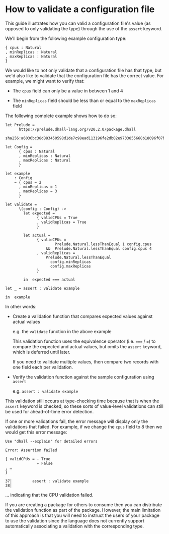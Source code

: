 # How to validate a configuration file

This guide illustrates how you can valid a configuration file's value (as
opposed to only validating the type) through the use of the `assert` keyword.

We'll begin from the following example configuration type:

```dhall
{ cpus : Natural
, minReplicas : Natural
, maxReplicas : Natural
}
```

We would like to not only validate that a configuration file has that type, but
we'd also like to validate that the configuration file has the correct value.
For example, we might want to verify that:

* The `cpus` field can only be a value in between 1 and 4

* The `minReplicas` field should be less than or equal to the `maxReplicas`
  field

The following complete example shows how to do so:

```dhall
let Prelude =
      https://prelude.dhall-lang.org/v20.2.0/package.dhall
        sha256:a6036bc38d883450598d1de7c98ead113196fe2db02e9733855668b18096f07b

let Config =
      { cpus : Natural
      , minReplicas : Natural
      , maxReplicas : Natural
      }

let example
    : Config
    = { cpus = 2
      , minReplicas = 1
      , maxReplicas = 3
      }

let validate =
      \(config : Config) ->
        let expected =
              { validCPUs = True
              , validReplicas = True
              }

        let actual =
              { validCPUs =
                      Prelude.Natural.lessThanEqual 1 config.cpus
                  &&  Prelude.Natural.lessThanEqual config.cpus 4
              , validReplicas =
                  Prelude.Natural.lessThanEqual
                    config.minReplicas
                    config.maxReplicas
              }

        in  expected === actual

let _ = assert : validate example

in  example
```

In other words:

* Create a validation function that compares expected values against actual
  values

  e.g. the `validate` function in the above example

  This validation function uses the equivalence operator (i.e. `===` / `≡`) to
  compare the expected and actual values, but omits the `assert` keyword, which
  is deferred until later.

  If you need to validate multiple values, then compare two records with one
  field each per validation.

* Verify the validation function against the sample configuration using `assert`

  e.g. `assert : validate example`

This validation still occurs at type-checking time because that is when the
`assert` keyword is checked, so these sorts of value-level validations can still
be used for ahead-of-time error detection.

If one or more validations fail, the error message will display only the
validations that failed.  For example, if we change the `cpus` field to 8 then
we would get this error message:

```
Use "dhall --explain" for detailed errors

Error: Assertion failed

{ validCPUs = - True
              + False
, …
}

37│         assert : validate example
38│
```

… indicating that the CPU validation failed.

If you are creating a package for others to consume then you can distribute
the validation function as part of the package.  However, the main limitation of
this approach is that you will need to instruct the users of your package to use
the validation since the language does not currently support automatically
associating a validation with the corresponding type.
